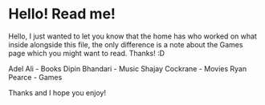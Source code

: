 # Hello! Read me!
Hello, I just wanted to let you know that the home has who worked on what inside alongside this file, the only difference is a note about the Games page which you might want to read. Thanks! :D

Adel Ali - Books
Dipin Bhandari - Music
Shajay Cockrane - Movies
Ryan Pearce - Games

Thanks and I hope you enjoy!